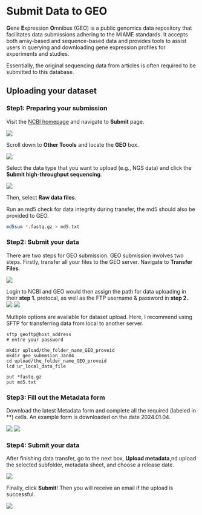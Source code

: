 # Submit Data to GEO


**G**ene **E**xpression **O**mnibus (GEO) is a public genomics data repository that facilitates data submissions adhering to the MIAME standards. It accepts both array-based and sequence-based data and provides tools to assist users in querying and downloading gene expression profiles for experiments and studies.


Essentially, the original sequencing data from articles is often required to be submitted to this database.


## Uploading your dataset
### Step1: Preparing your submission

Visit the [ NCBI homepage](https://www.ncbi.nlm.nih.gov/) and navigate to **Submit** page.

![](https://github.com/beritlin/NGS_analyses/blob/main/Figure/GEO_1.png)

Scroll down to **Other Toools** and locate the **GEO** box.

![](https://github.com/beritlin/NGS_analyses/blob/main/Figure/GEO_2.png)

Select the data type that you want to upload (e.g., NGS data) and click the **Submit high-throughput sequencing**.

![](https://github.com/beritlin/NGS_analyses/blob/main/Figure/GEO_3.png)


Then, select **Raw data files**.



Run an md5 check for data integrity during transfer, the md5 should also be provided to GEO.

```bash
md5sum *.fastq.gz > md5.txt
```

### Step2: Submit your data
There are two steps for GEO submission. 
GEO submission involves two steps. Firstly, transfer all your files to the GEO server. Navigate to **Transfer Files**.

![](https://github.com/beritlin/NGS_analyses/blob/main/Figure/GEO_4.png)

Login to NCBI and GEO would then assign the path for data uploading in their **step 1.** protocal, as well as the FTP username & password in **step 2.**.
![](https://github.com/beritlin/NGS_analyses/blob/main/Figure/GEO_8.png)
![](https://github.com/beritlin/NGS_analyses/blob/main/Figure/GEO_9.png)


Multiple options are available for dataset upload. Here, I recommend using SFTP for transferring data from local to another server.


```
sftp geoftp@host_address
# entre your password

mkdir upload/the_folder_name_GEO_proveid
mkdir geo_submmsion_Jan04
cd upload/the_folder_name_GEO_proveid
lcd ur_local_data_file

put *fastq.gz
put md5.txt

```


### Step3: Fill out the Metadata form
Download the latest Metadata form and complete all the required (labeled in **) cells. 
An example form is downloaded on the date 2024.01.04.

![](https://github.com/beritlin/NGS_analyses/blob/main/Figure/GEO_10.png)
![](https://github.com/beritlin/NGS_analyses/blob/main/Figure/GEO_11.png)


### Step4: Submit your data
After finishing data transfer, go to the next box, **Upload metadata**,nd upload the selected subfolder, metadata sheet, and choose a release date. 

![](https://github.com/beritlin/NGS_analyses/blob/main/Figure/GEO_13.png)


Finally, click **Submit**! Then you will receive an email if the upload is successful.

![](https://github.com/beritlin/NGS_analyses/blob/main/Figure/GEO_12.png)
